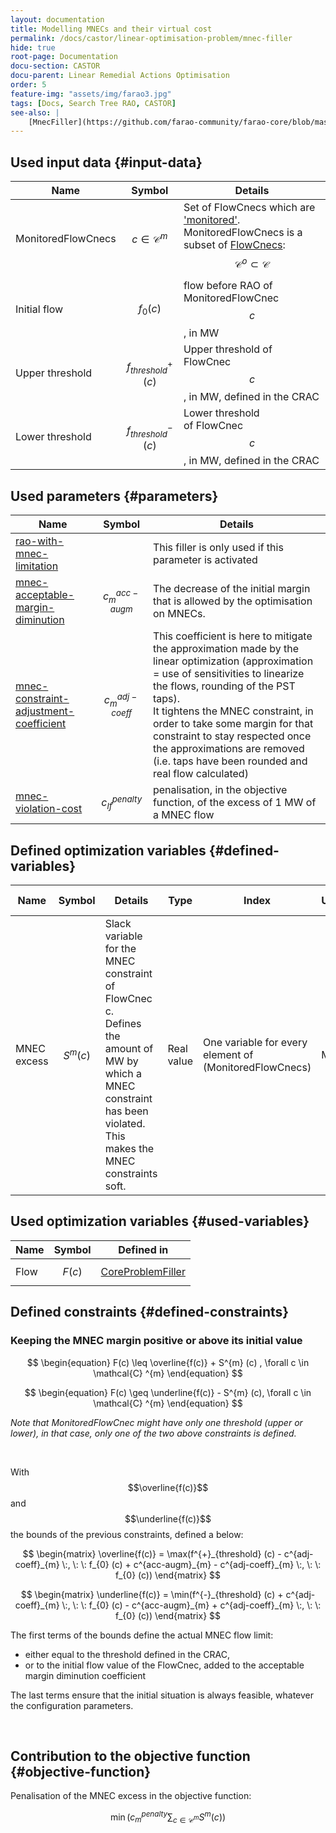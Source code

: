 ```yaml
---
layout: documentation
title: Modelling MNECs and their virtual cost
permalink: /docs/castor/linear-optimisation-problem/mnec-filler
hide: true
root-page: Documentation
docu-section: CASTOR
docu-parent: Linear Remedial Actions Optimisation
order: 5
feature-img: "assets/img/farao3.jpg"
tags: [Docs, Search Tree RAO, CASTOR]
see-also: |
    [MnecFiller](https://github.com/farao-community/farao-core/blob/master/ra-optimisation/search-tree-rao/src/main/java/com/farao_community/farao/search_tree_rao/linear_optimisation/algorithms/fillers/MnecFiller.java)
---
```


## Used input data {#input-data}

| Name | Symbol | Details |
|---|---|---|
| MonitoredFlowCnecs | $$c \in \mathcal{C} ^{m}$$ | Set of FlowCnecs which are ['monitored'](/docs/input-data/crac/json#optimised-vs-monitored). MonitoredFlowCnecs is a subset of [FlowCnecs](core-problem-filler#input-data): $$\mathcal{C} ^{o} \subset \mathcal{C}$$ |
| Initial flow | $$f_{0} (c)$$ | flow before RAO of MonitoredFlowCnec $$c$$, in MW |
| Upper threshold | $$f^{+}_{threshold} (c)$$ | Upper threshold of FlowCnec $$c$$, in MW, defined in the CRAC |
| Lower threshold | $$f^{-}_{threshold} (c)$$ | Lower threshold of FlowCnec $$c$$, in MW, defined in the CRAC |

## Used parameters {#parameters}

| Name | Symbol | Details |
|---|---|---|
| [rao-with-mnec-limitation](/docs/parameters#rao-with-mnec-limitation) |  | This filler is only used if this parameter is activated |
| [mnec-acceptable-margin-diminution](/docs/parameters#mnec-acceptable-margin-diminution) | $$c^{acc-augm}_{m}$$ | The decrease of the initial margin that is allowed by the optimisation on MNECs.  |
| [mnec-constraint-adjustment-coefficient](/docs/parameters#mnec-constraint-adjustment-coefficient) | $$c^{adj-coeff}_{m}$$ | This coefficient is here to mitigate the approximation made by the linear optimization (approximation = use of sensitivities to linearize the flows, rounding of the PST taps). <br> It tightens the MNEC constraint, in order to take some margin for that constraint to stay respected once the approximations are removed (i.e. taps have been rounded and real flow calculated) |
| [mnec-violation-cost](/docs/parameters#mnec-violation-cost) | $$c^{penalty}_{lf}$$ | penalisation, in the objective function, of the excess of 1 MW of a MNEC flow |

## Defined optimization variables {#defined-variables}

| Name | Symbol | Details | Type | Index | Unit | Lower bound | Upper bound |
|---|---|---|---|---|---|---|---|
| MNEC excess | $$S^{m} (c)$$ | Slack variable for the MNEC constraint of FlowCnec c. <br> Defines the amount of MW by which a MNEC constraint has been violated. <br> This makes the MNEC constraints soft. | Real value | One variable for every element of (MonitoredFlowCnecs) | MW | 0 | $$+\infty$$ |

## Used optimization variables {#used-variables}

| Name | Symbol | Defined in |
|---|---|---|
| Flow | $$F(c)$$ | [CoreProblemFiller](core-problem-filler#defined-variables) |

## Defined constraints {#defined-constraints}

### Keeping the MNEC margin positive or above its initial value

$$
\begin{equation}
F(c) \leq \overline{f(c)} + S^{m} (c) , \forall c \in \mathcal{C} ^{m}
\end{equation}
$$  

$$
\begin{equation}
F(c) \geq \underline{f(c)} - S^{m} (c), \forall c \in \mathcal{C} ^{m}
\end{equation}
$$  

*Note that MonitoredFlowCnec might have only one threshold (upper or lower), in that case, only one of the two above constraints is defined.*

<br>

With $$\overline{f(c)}$$ and $$\underline{f(c)}$$ the bounds of the previous constraints, defined a below:  

$$
\begin{matrix}
\overline{f(c)} = \max(f^{+}_{threshold} (c) - c^{adj-coeff}_{m} \:, \: \:
f_{0} (c) + c^{acc-augm}_{m} - c^{adj-coeff}_{m} \:, \: \:
f_{0} (c))
\end{matrix}
$$  

$$
\begin{matrix}
\underline{f(c)} = \min(f^{-}_{threshold} (c) + c^{adj-coeff}_{m} \:, \: \:
f_{0} (c) - c^{acc-augm}_{m} + c^{adj-coeff}_{m} \:, \: \:
f_{0} (c))
\end{matrix}
$$  

The first terms of the bounds define the actual MNEC flow limit:  
- either equal to the threshold defined in the CRAC,
- or to the initial flow value of the FlowCnec, added to the acceptable margin diminution coefficient  

The last terms ensure that the initial situation is always feasible, whatever the configuration parameters.

<br>

## Contribution to the objective function {#objective-function}

Penalisation of the MNEC excess in the objective function:  

$$
\begin{equation}
\min (c^{penalty}_{m} \sum_{c \in \mathcal{C} ^{m}} S^{m} (c))
\end{equation}
$$